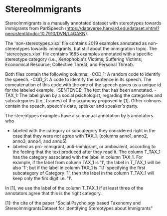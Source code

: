 # StereoImmigrants
StereoImmigrants is a  manually annotated dataset with stereotypes towards immigrants from ParlSpeech (https://dataverse.harvard.edu/dataset.xhtml?persistentId=doi:10.7910/DVN/L4OAKN). 

The 'non-stereotypes.xlsx' file contains 2019 examples annotated as non-stereotypes towards immigrants, but still about the immigration topic.
The 'stereotypes.xlsx' file contains 1685 examples annotated with a specific stereotype category (i.e., Xenophobia's Victims;  Suffering Victims; Economical Resource;  Collective Threat; and Personal Threat).

Both files contain the following columns:
-COD_1: A random code to identify the speech.
-COD_2: A code to identify the sentence in its speech. The comcatenation of this code with the one of the speech gaves us a unique id for the labeled example.
-SENTENCE: The text that has been annotated.
-TAX_1: The label given by a social psichologist, regarding the categories and subcategories (i.e., frames) of the taxonomy proposed in [1]. 
Other colmuns contain the speach, speech's date, speaker and speaker's party.

The stereotypes examples have also manual annotation by 5 annotators who 
- labeled with the category or subcategory they concidered right in the case that they were not agree with TAX_1. (columns anno1, anno2, anno3, anno4, and anno5)
- labeled as pro-immigrant, anti-immigrant, or ambivalent, according to the feeling that the text produced after they read it.
The column T_TAX_1 has the category associated with the label in column TAX_1. For example, if the label from column TAX_1 is '1', the label in T_TAX_1 will be also '1'; but if the label in column TAX_1 is '1.1' specifying the first subcategory of Category '1', then the label in the column T_TAX_1 will keep only the firs digit i.e. '1'. 

In [1], we use the label of the column T_TAX_1 if at least three of the annotators agree that this is the right category.





[1]: the cite of the paper "Social Psychology based Taxonomy and StereoImmigrantsDataset for Identifying Stereotypes about Immigrants"



